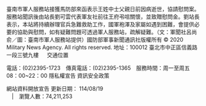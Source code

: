 臺南市軍人服務站接獲馬防部來函表示王姓中士父親日前因病逝世，協請慰問案。服務站聞訊後由站長劉可雲代表軍友社前往王府弔唁關懷，並致贈慰問金。劉站長表示，本站將持續辦理官兵急難救助工作，國軍袍澤及家屬如遇到困難，會提供必要的協助與慰問，如有疑難問題可透過軍人服務站，疏解疑難。（文：軍聞社呂尚俞／圖：臺南市軍人服務站提供）國防部軍事新聞通訊社版權所有 © 2020 Military News Agency. All rights reserved.
地址：100012 臺北市中正區信義路一段三號九樓
               
              交通位置

電話：(02)2395-1723 傳真電話：(02)2395-1365 服務時間：周一至周五08：00~22：00
隱私權宣告
資訊安全政策
            
網站資料開放宣告
更新日期：
114/08/19            
             | 瀏覽人數：74,211,253
